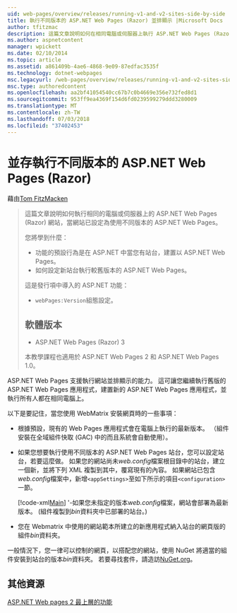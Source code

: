 ```yaml
---
uid: web-pages/overview/releases/running-v1-and-v2-sites-side-by-side
title: 執行不同版本的 ASP.NET Web Pages (Razor) 並排顯示 |Microsoft Docs
author: tfitzmac
description: 這篇文章說明如何在相同電腦或伺服器上執行 ASP.NET Web Pages (Razor) 網站，當網站已設定為使用不同版本...
ms.author: aspnetcontent
manager: wpickett
ms.date: 02/10/2014
ms.topic: article
ms.assetid: a861409b-4ae6-4868-9e09-87edfac3535f
ms.technology: dotnet-webpages
msc.legacyurl: /web-pages/overview/releases/running-v1-and-v2-sites-side-by-side
msc.type: authoredcontent
ms.openlocfilehash: aa2bf41054540cc67b7c0b4669e356e732fed8d1
ms.sourcegitcommit: 953ff9ea4369f154d6fd0239599279ddd3280009
ms.translationtype: MT
ms.contentlocale: zh-TW
ms.lasthandoff: 07/03/2018
ms.locfileid: "37402453"
---
```

<a name="running-different-versions-of-aspnet-web-pages-razor-side-by-side"></a>並存執行不同版本的 ASP.NET Web Pages (Razor)
====================
藉由[Tom FitzMacken](https://github.com/tfitzmac)

> 這篇文章說明如何執行相同的電腦或伺服器上的 ASP.NET Web Pages (Razor) 網站，當網站已設定為使用不同版本的 ASP.NET Web Pages。
> 
> 您將學到什麼：
> 
> - 功能的預設行為是在 ASP.NET 中當您有站台，建置以 ASP.NET Web Pages。
> - 如何設定新站台執行較舊版本的 ASP.NET Web Pages。
>   
> 
> 這是發行項中導入的 ASP.NET 功能：
> 
> - `webPages:Version`組態設定。
>   
> 
> ## <a name="software-versions"></a>軟體版本
> 
> 
> - ASP.NET Web Pages (Razor) 3
>   
> 
> 本教學課程也適用於 ASP.NET Web Pages 2 和 ASP.NET Web Pages 1.0。


ASP.NET Web Pages 支援執行網站並排顯示的能力。 這可讓您繼續執行舊版的 ASP.NET Web Pages 應用程式，建置新的 ASP.NET Web Pages 應用程式，並執行所有人都在相同電腦上。

以下是要記住，當您使用 WebMatrix 安裝網頁時的一些事項：

- 根據預設，現有的 Web Pages 應用程式會在電腦上執行的最新版本。 （組件安裝在全域組件快取 (GAC) 中的而且系統會自動使用）。
- 如果您想要執行使用不同版本的 ASP.NET Web Pages 站台，您可以設定站台，若要這麼做。 如果您的網站尚未*web.config*檔案根目錄中的站台，建立一個新，並將下列 XML 複製到其中，覆寫現有的內容。 如果網站已包含*web.config*檔案中，新增`<appSettings>`至如下所示的項目`<configuration>`一節。

    [!code-xml[Main](running-v1-and-v2-sites-side-by-side/samples/sample1.xml)]
  '-如果您未指定的版本*web.config*檔案，網站會部署為最新版本。 (組件複製到*bin*資料夾中已部署的站台。)
- 您在 Webmatrix 中使用的網站範本所建立的新應用程式納入站台的網頁版的組件*bin*資料夾。

一般情況下，您一律可以控制的網頁，以搭配您的網站，使用 NuGet 將適當的組件安裝到站台的版本*bin*資料夾。 若要尋找套件，請造訪[NuGet.org](http://NuGet.org)。

## <a name="additional-resources"></a>其他資源

[ASP.NET Web pages 2 最上層的功能](top-features-in-web-pages-2.md)
